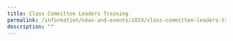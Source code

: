 ```yaml
---
title: Class Committee Leaders Training
permalink: /information/news-and-events/2019/class-committee-leaders-training/
description: ""
---
```

